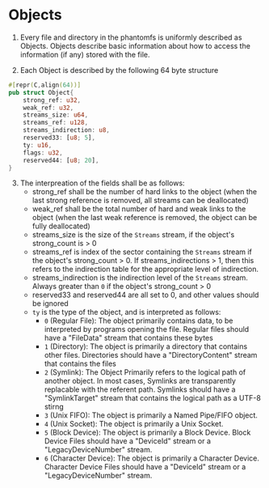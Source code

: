 # Objects 

1. Every file and directory in the phantomfs is uniformly described as Objects. Objects describe basic information about how to access the information (if any) stored with the file.

2. Each Object is described by the following 64 byte structure
```rust
#[repr(C,align(64))]
pub struct Object{
    strong_ref: u32,
    weak_ref: u32, 
    streams_size: u64,
    streams_ref: u128,
    streams_indirection: u8,
    reserved33: [u8; 5],
    ty: u16,
    flags: u32,
    reserved44: [u8; 20],
}
```

3. The interpreation of the fields shall be as follows:
    - strong_ref shall be the number of hard links to the object (when the last strong reference is removed, all streams can be deallocated)
    - weak_ref shall be the total number of hard and weak links to the object (when the last weak reference is removed, the object can be fully deallocated)
    - streams_size is the size of the `Streams` stream, if the object's strong_count is > 0
    - streams_ref is index of the sector containing the `Streams` stream if the object's strong_count > 0. If streams_indirections > 1, then this refers to the indirection table for the appropriate level of indirection.
    - streams_indirection is the indirection level of the `Streams` stream. Always greater than `0` if the object's strong_count > 0 
    - reserved33 and reserved44 are all set to 0, and other values should be ignored
    - `ty` is the type of the object, and is interpreted as follows:
        - `0` (Regular File): The object primarily contains data, to be interpreted by programs opening the file. Regular files should have a "FileData" stream that contains these bytes
        - `1` (Directory): The object is primarily a directory that contains other files. Directories should have a "DirectoryContent" stream that contains the files
        - `2` (Symlink): The Object Primarily refers to the logical path of another object. In most cases, Symlinks are transparently replacable with the referent path. Symlinks should have a "SymlinkTarget" stream that contains the logical path as a UTF-8 stirng
        - `3` (Unix FIFO): The object is primarily a Named Pipe/FIFO object. 
        - `4` (Unix Socket): The object is primarily a Unix Socket. 
        - `5` (Block Device): The object is primarily a Block Device. Block Device Files should have a "DeviceId" stream or a "LegacyDeviceNumber" stream.
        - `6` (Character Device): The object is primarily a Character Device. Character Device Files should have a "DeviceId" stream or a "LegacyDeviceNumber" stream.

